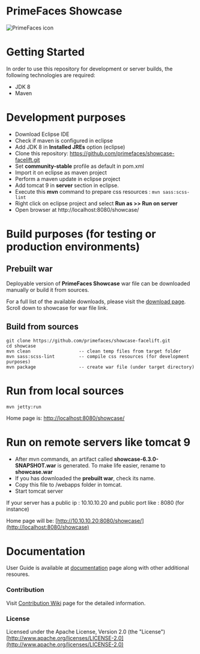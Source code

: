 # PrimeFaces Showcase

![PrimeFaces icon](https://www.primefaces.org/wp-content/uploads/2016/10/prime_logo_new.png)

# Getting Started

In order to use this repository for development or server builds, the following technologies are required:

- JDK 8
- Maven

# Development purposes

- Download Eclipse IDE
- Check if maven is configured in eclipse
- Add JDK 8 in **Installed JREs** option (eclipse)
- Clone this repository: https://github.com/primefaces/showcase-facelift.git
- Set **community-stable** profile as default in pom.xml
- Import it on eclipse as maven project
- Perform a maven update in eclipse project
- Add tomcat 9 in **server** section in eclipse.
- Execute this **mvn** command to prepare css resources : `mvn sass:scss-lint`
- Right click on eclipse project and select **Run as >> Run on server** 
- Open browser at http://localhost:8080/showcase/

# Build purposes (for testing or production environments)

## Prebuilt war

Deployable version of **PrimeFaces Showcase** war file can be downloaded manually or build it from sources.

For a full list of the available downloads, please visit the [download page](http://www.primefaces.org/downloads). Scroll down to showcase for war file link.

## Build from sources

```
git clone https://github.com/primefaces/showcase-facelift.git
cd showcase
mvn clean                  -- clean temp files from target folder
mvn sass:scss-lint         -- compile css resources (for development purposes)
mvn package                -- create war file (under target directory)
```

# Run from local sources

```
mvn jetty:run
```

Home page is: [http://localhost:8080/showcase/](http://localhost:8080/showcase)

# Run on remote servers like tomcat 9

- After mvn commands, an artifact called **showcase-6.3.0-SNAPSHOT.war** is generated. To make life easier, rename to **showcase.war**
- If you has downloaded the **prebuilt war**, check its name.
- Copy this file to /webapps folder in tomcat.
- Start tomcat server

If your server has a public ip : 10.10.10.20 and public port like : 8080 (for instance)

Home page will be: [http://10.10.10.20:8080/showcase/](http://localhost:8080/showcase)

# Documentation

User Guide is available at [documentation](http://www.primefaces.org/documentation) page along with other additional resoures.

### Contribution

Visit [Contribution Wiki](https://github.com/primefaces/primefaces/wiki/Contributing-to-Primefaces) page for the detailed information.

### License

Licensed under the Apache License, Version 2.0 (the "License") [http://www.apache.org/licenses/LICENSE-2.0](http://www.apache.org/licenses/LICENSE-2.0)
